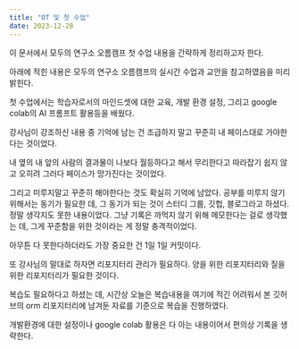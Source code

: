 ```yaml
---
title: "OT 및 첫 수업"
date: 2023-12-28
---
```


이 문서에서 모두의 연구소 오름캠프 첫 수업 내용을 간략하게 정리하고자 한다. 

아래에 적힌 내용은 모두의 연구소 오름캠프의 실시간 수업과 교안을 참고하였음을 미리 밝힌다. 

첫 수업에서는 학습자로서의 마인드셋에 대한 교육, 개발 환경 설정, 그리고 google colab의 AI 프롬프트 활용등을 배웠다.

강사님이 강조하신 내용 중 기억에 남는 건 조급하지 말고 꾸준히 내 페이스대로 가야한다는 것이었다. 

내 옆의 내 앞의 사람의 결과물이 나보다 월등하다고 해서 무리한다고 따라잡기 쉽지 않고 오히려 그러다 페이스가 망가진다는 것이었다.

그리고 미루지말고 꾸준히 해야한다는 것도 확실히 기억에 남았다. 공부를 미루지 않기 위해서는 동기가 필요한 데, 그 동기가 되는 것이 스터디 그룹, 깃헙, 블로그라고 하셨다. 정말 생각지도 못한 내용이었다. 그냥 기록은 까먹지 않기 위해 메모한다는 걸로 생각했는 데, 그게 꾸준함을 위한 것이라는 게 정말 충격적이었다. 

아무튼 다 못한다하더라도 가장 중요한 건 1일 1일 커밋이다.

또 강사님의 말대로 하자면 리포지터리 관리가 필요하다. 양을 위한 리포지터리와 질을 위한 리포지터리가 필요한 것이다.

복습도 필요하다고 하셨는 데, 시간상 오늘은 복습내용을 여기에 적긴 어려워서 본 깃허브의 orm 리포지터리에 남겨둔 자료를 기준으로 복습을 진행하였다.

개발환경에 대한 설정이나 google colab 활용은 다 아는 내용이어서 편의상 기록을 생략한다.

